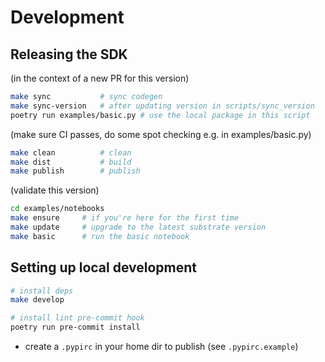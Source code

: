 # Development

## Releasing the SDK

(in the context of a new PR for this version)

```sh
make sync           # sync codegen
make sync-version   # after updating version in scripts/sync_version
poetry run examples/basic.py # use the local package in this script
```

(make sure CI passes, do some spot checking e.g. in examples/basic.py)

```sh
make clean          # clean
make dist           # build
make publish        # publish
```

(validate this version)

```sh
cd examples/notebooks
make ensure     # if you're here for the first time
make update     # upgrade to the latest substrate version
make basic      # run the basic notebook
```

## Setting up local development

```sh
# install deps
make develop

# install lint pre-commit hook
poetry run pre-commit install
```

- create a `.pypirc` in your home dir to publish (see `.pypirc.example`)
